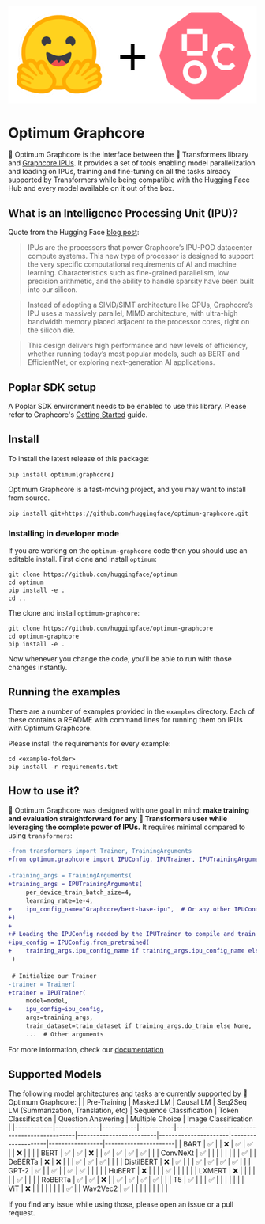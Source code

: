 <p align="center">
    <img src="readme_logo.png" />
</p>

# Optimum Graphcore

🤗 Optimum Graphcore is the interface between the 🤗 Transformers library and [Graphcore IPUs](https://www.graphcore.ai/products/ipu).
It provides a set of tools enabling model parallelization and loading on IPUs, training and fine-tuning on all the tasks already supported by Transformers while being compatible with the Hugging Face Hub and every model available on it out of the box.

## What is an Intelligence Processing Unit (IPU)?
Quote from the Hugging Face [blog post](https://huggingface.co/blog/graphcore#what-is-an-intelligence-processing-unit):
>IPUs are the processors that power Graphcore’s IPU-POD datacenter compute systems. This new type of processor is designed to support the very specific computational requirements of AI and machine learning. Characteristics such as fine-grained parallelism, low precision arithmetic, and the ability to handle sparsity have been built into our silicon.

> Instead of adopting a SIMD/SIMT architecture like GPUs, Graphcore’s IPU uses a massively parallel, MIMD architecture, with ultra-high bandwidth memory placed adjacent to the processor cores, right on the silicon die.

> This design delivers high performance and new levels of efficiency, whether running today’s most popular models, such as BERT and EfficientNet, or exploring next-generation AI applications.

## Poplar SDK setup
A Poplar SDK environment needs to be enabled to use this library. Please refer to Graphcore's [Getting Started](https://docs.graphcore.ai/en/latest/getting-started.html) guide.

## Install
To install the latest release of this package:

`pip install optimum[graphcore]`

Optimum Graphcore is a fast-moving project, and you may want to install from source.

`pip install git+https://github.com/huggingface/optimum-graphcore.git`

### Installing in developer mode

If you are working on the `optimum-graphcore` code then you should use an editable install.
First clone and install `optimum`:

```
git clone https://github.com/huggingface/optimum
cd optimum
pip install -e .
cd ..
```

The clone and install `optimum-graphcore`:
```
git clone https://github.com/huggingface/optimum-graphcore
cd optimum-graphcore
pip install -e .
```

Now whenever you change the code, you'll be able to run with those changes instantly.


## Running the examples

There are a number of examples provided in the `examples` directory. Each of these contains a README with command lines for running them on IPUs with Optimum Graphcore.

Please install the requirements for every example:

```
cd <example-folder>
pip install -r requirements.txt
```

## How to use it?
🤗 Optimum Graphcore was designed with one goal in mind: **make training and evaluation straightforward for any 🤗 Transformers user while leveraging the complete power of IPUs.**
It requires minimal compared to using `transformers`:

```diff
-from transformers import Trainer, TrainingArguments
+from optimum.graphcore import IPUConfig, IPUTrainer, IPUTrainingArguments

-training_args = TrainingArguments(
+training_args = IPUTrainingArguments(
     per_device_train_batch_size=4,
     learning_rate=1e-4,
+    ipu_config_name="Graphcore/bert-base-ipu",  # Or any other IPUConfig on the Hub or stored locally
+)
+
+# Loading the IPUConfig needed by the IPUTrainer to compile and train the model on IPUs
+ipu_config = IPUConfig.from_pretrained(
+    training_args.ipu_config_name if training_args.ipu_config_name else model_args.model_name_or_path,
 )

 # Initialize our Trainer
-trainer = Trainer(
+trainer = IPUTrainer(
     model=model,
+    ipu_config=ipu_config,
     args=training_args,
     train_dataset=train_dataset if training_args.do_train else None,
     ...  # Other arguments
```

For more information, check our [documentation](https://huggingface.co/docs/optimum/graphcore_index)

## Supported Models
The following model architectures and tasks are currently supported by 🤗 Optimum Graphcore:
|            | Pre-Training | Masked LM | Causal LM | Seq2Seq LM (Summarization, Translation, etc) | Sequence Classification | Token Classification | Question Answering | Multiple Choice | Image Classification |
|------------|--------------|-----------|-----------|----------------------------------------------|-------------------------|----------------------|--------------------|-----------------|----------------------|
| BART       | ✅            |           | ❌         | ✅                                            | ✅                       |                      | ❌                  |                 |                      |
| BERT       | ✅            | ✅         | ❌         |                                              | ✅                       | ✅                    | ✅                  | ✅               |                      |
| ConvNeXt   | ✅            |           |           |                                              |                         |                      |                    |                 | ✅                    |
| DeBERTa    | ❌            | ❌         |           |                                              | ✅                       | ✅                    | ✅                  |                 |                      |
| DistilBERT | ❌            | ✅         |           |                                              | ✅                       | ✅                    | ✅                  | ✅               |                      |
| GPT-2      | ✅            |           | ✅         |                                              | ✅                       | ✅                    |                    |                 |                      |
| HuBERT     | ❌            |           |           |                                              | ✅                       |                      |                    |                 |                      |
| LXMERT     | ❌            |           |           |                                              |                         |                      | ✅                  |                 |                      |
| RoBERTa    | ✅            | ✅         | ❌         |                                              | ✅                       | ✅                    | ✅                  | ✅               |                      |
| T5         | ✅            |           |           | ✅                                            |                         |                      |                    |                 |                      |
| ViT        | ❌            |           |           |                                              |                         |                      |                    |                 | ✅                    |
| Wav2Vec2   | ✅            |           |           |                                              |                         |                      |                    |                 |                      |

If you find any issue while using those, please open an issue or a pull request.
